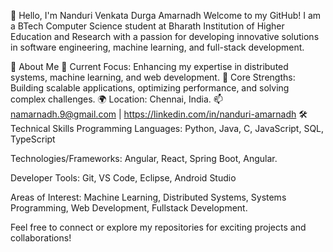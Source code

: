 👋 Hello, I'm Nanduri Venkata Durga Amarnadh
Welcome to my GitHub! I am a BTech Computer Science student at Bharath Institution of Higher Education and Research with a passion for developing innovative solutions in software engineering, machine learning, and full-stack development.

🚀 About Me
🔭 Current Focus: Enhancing my expertise in distributed systems, machine learning, and web development.
🌟 Core Strengths: Building scalable applications, optimizing performance, and solving complex challenges.
🌍 Location: Chennai, India.
📫 namarnadh.9@gmail.com | https://linkedin.com/in/nanduri-amarnadh
🛠️ Technical Skills
Programming Languages: Python, Java, C, JavaScript, SQL, TypeScript

Technologies/Frameworks: Angular, React, Spring Boot, Angular.

Developer Tools: Git, VS Code, Eclipse, Android Studio

Areas of Interest: Machine Learning, Distributed Systems, Systems Programming, Web Development, Fullstack Development.



Feel free to connect or explore my repositories for exciting projects and collaborations!
